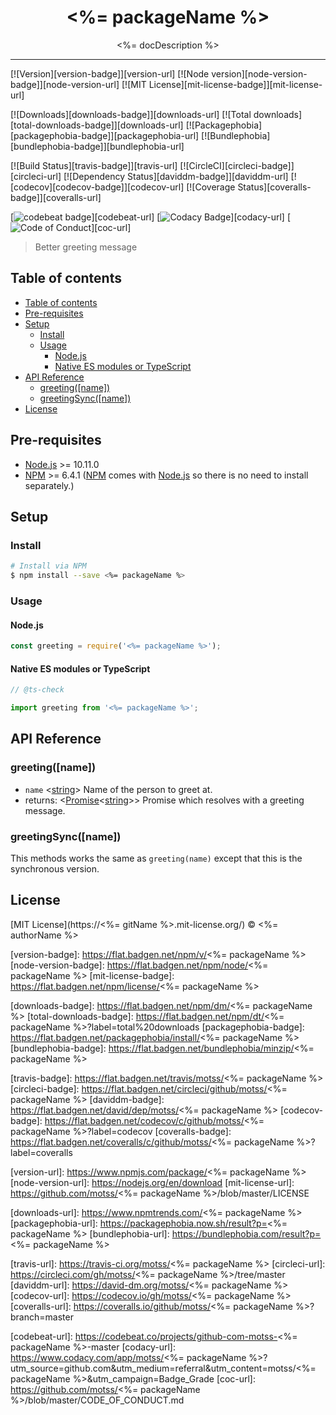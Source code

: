 <div align="center" style="text-align: center;">
  <h1 style="border-bottom: none;"><%= packageName %></h1>

  <p><%= docDescription %></p>
</div>

<hr />

[![Version][version-badge]][version-url]
[![Node version][node-version-badge]][node-version-url]
[![MIT License][mit-license-badge]][mit-license-url]

[![Downloads][downloads-badge]][downloads-url]
[![Total downloads][total-downloads-badge]][downloads-url]
[![Packagephobia][packagephobia-badge]][packagephobia-url]
[![Bundlephobia][bundlephobia-badge]][bundlephobia-url]

[![Build Status][travis-badge]][travis-url]
[![CircleCI][circleci-badge]][circleci-url]
[![Dependency Status][daviddm-badge]][daviddm-url]
[![codecov][codecov-badge]][codecov-url]
[![Coverage Status][coveralls-badge]][coveralls-url]

[![codebeat badge][codebeat-badge]][codebeat-url]
[![Codacy Badge][codacy-badge]][codacy-url]
[![Code of Conduct][coc-badge]][coc-url]

> Better greeting message

## Table of contents

- [Table of contents](#table-of-contents)
- [Pre-requisites](#pre-requisites)
- [Setup](#setup)
  - [Install](#install)
  - [Usage](#usage)
    - [Node.js](#nodejs)
    - [Native ES modules or TypeScript](#native-es-modules-or-typescript)
- [API Reference](#api-reference)
  - [greeting([name])](#greetingname)
  - [greetingSync([name])](#greetingsyncname)
- [License](#license)

## Pre-requisites

- [Node.js][nodejs-url] >= 10.11.0
- [NPM][npm-url] >= 6.4.1 ([NPM][npm-url] comes with [Node.js][nodejs-url] so there is no need to install separately.)

## Setup

### Install

```sh
# Install via NPM
$ npm install --save <%= packageName %>
```

### Usage

#### Node.js

```js
const greeting = require('<%= packageName %>');
```

#### Native ES modules or TypeScript

```ts
// @ts-check

import greeting from '<%= packageName %>';
```

## API Reference

### greeting([name])

- `name` <[string][string-mdn-url]> Name of the person to greet at.
- returns: <[Promise][promise-mdn-url]<[string][string-mdn-url]>> Promise which resolves with a greeting message.

### greetingSync([name])

This methods works the same as `greeting(name)` except that this is the synchronous version.

## License

[MIT License](https://<%= gitName %>.mit-license.org/) © <%= authorName %>

<!-- References -->
[typescript-url]: https://github.com/Microsoft/TypeScript
[nodejs-url]: https://nodejs.org
[npm-url]: https://www.npmjs.com
[node-releases-url]: https://nodejs.org/en/download/releases

<!-- MDN -->
[array-mdn-url]: https://developer.mozilla.org/en-US/docs/Web/JavaScript/Reference/Global_Objects/Array
[boolean-mdn-url]: https://developer.mozilla.org/en-US/docs/Web/JavaScript/Reference/Global_Objects/Boolean
[function-mdn-url]: https://developer.mozilla.org/en-US/docs/Web/JavaScript/Reference/Global_Objects/Function
[map-mdn-url]: https://developer.mozilla.org/en-US/docs/Web/JavaScript/Reference/Global_Objects/Map
[number-mdn-url]: https://developer.mozilla.org/en-US/docs/Web/JavaScript/Reference/Global_Objects/Number
[object-mdn-url]: https://developer.mozilla.org/en-US/docs/Web/JavaScript/Reference/Global_Objects/Object
[promise-mdn-url]: https://developer.mozilla.org/en-US/docs/Web/JavaScript/Reference/Global_Objects/Promise
[regexp-mdn-url]: https://developer.mozilla.org/en-US/docs/Web/JavaScript/Reference/Global_Objects/RegExp
[set-mdn-url]: https://developer.mozilla.org/en-US/docs/Web/JavaScript/Reference/Global_Objects/Set
[string-mdn-url]: https://developer.mozilla.org/en-US/docs/Web/JavaScript/Reference/Global_Objects/String

<!-- Badges -->
[version-badge]: https://flat.badgen.net/npm/v/<%= packageName %>
[node-version-badge]: https://flat.badgen.net/npm/node/<%= packageName %>
[mit-license-badge]: https://flat.badgen.net/npm/license/<%= packageName %>

[downloads-badge]: https://flat.badgen.net/npm/dm/<%= packageName %>
[total-downloads-badge]: https://flat.badgen.net/npm/dt/<%= packageName %>?label=total%20downloads
[packagephobia-badge]: https://flat.badgen.net/packagephobia/install/<%= packageName %>
[bundlephobia-badge]: https://flat.badgen.net/bundlephobia/minzip/<%= packageName %>

[travis-badge]: https://flat.badgen.net/travis/motss/<%= packageName %>
[circleci-badge]: https://flat.badgen.net/circleci/github/motss/<%= packageName %>
[daviddm-badge]: https://flat.badgen.net/david/dep/motss/<%= packageName %>
[codecov-badge]: https://flat.badgen.net/codecov/c/github/motss/<%= packageName %>?label=codecov
[coveralls-badge]: https://flat.badgen.net/coveralls/c/github/motss/<%= packageName %>?label=coveralls

[codebeat-badge]: https://codebeat.co/badges/123
[codacy-badge]: https://api.codacy.com/project/badge/Grade/123
[coc-badge]: https://flat.badgen.net/badge/code%20of/conduct/pink

<!-- Links -->
[version-url]: https://www.npmjs.com/package/<%= packageName %>
[node-version-url]: https://nodejs.org/en/download
[mit-license-url]: https://github.com/motss/<%= packageName %>/blob/master/LICENSE

[downloads-url]: https://www.npmtrends.com/<%= packageName %>
[packagephobia-url]: https://packagephobia.now.sh/result?p=<%= packageName %>
[bundlephobia-url]: https://bundlephobia.com/result?p=<%= packageName %>

[travis-url]: https://travis-ci.org/motss/<%= packageName %>
[circleci-url]: https://circleci.com/gh/motss/<%= packageName %>/tree/master
[daviddm-url]: https://david-dm.org/motss/<%= packageName %>
[codecov-url]: https://codecov.io/gh/motss/<%= packageName %>
[coveralls-url]: https://coveralls.io/github/motss/<%= packageName %>?branch=master

[codebeat-url]: https://codebeat.co/projects/github-com-motss-<%= packageName %>-master
[codacy-url]: https://www.codacy.com/app/motss/<%= packageName %>?utm_source=github.com&amp;utm_medium=referral&amp;utm_content=motss/<%= packageName %>&amp;utm_campaign=Badge_Grade
[coc-url]: https://github.com/motss/<%= packageName %>/blob/master/CODE_OF_CONDUCT.md
